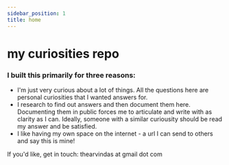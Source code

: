 ```yaml
---
sidebar_position: 1
title: home
---
```


# my curiosities repo

### I built this primarily for three reasons:
- I'm just very curious about a lot of things. All the questions here are personal curiosities that I wanted answers for. 
- I research to find out answers and then document them here. Documenting them in public forces me to articulate and write with as clarity as I can. Ideally, someone with a similar curiousity should be read my answer and be satisfied.
- I like having my own space on the internet - a url I can send to others and say this is mine!

If you'd like, get in touch: thearvindas at gmail dot com
